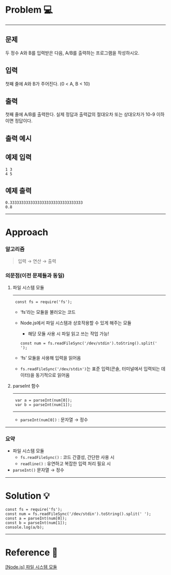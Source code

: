 <h1 id="problem-💻">Problem 💻</h1>
<hr />
<h2 id="문제">문제</h2>
<p>두 정수 A와 B를 입력받은 다음, A/B를 출력하는 프로그램을 작성하시오.</p>
<h2 id="입력">입력</h2>
<p>첫째 줄에 A와 B가 주어진다. (0 &lt; A, B &lt; 10)</p>
<h2 id="출력">출력</h2>
<p>첫째 줄에 A/B를 출력한다. 실제 정답과 출력값의 절대오차 또는 상대오차가 10-9 이하이면 정답이다.</p>
<h2 id="출력-예시">출력 예시</h2>
<h2 id="예제-입력">예제 입력</h2>
<pre><code>1 3
4 5</code></pre><h2 id="예제-출력">예제 출력</h2>
<pre><code>0.33333333333333333333333333333333
0.8</code></pre><hr />
<h1 id="approach">Approach</h1>
<h3 id="알고리즘">알고리즘</h3>
<blockquote>
<p>입력 → 연산 → 출력</p>
</blockquote>
<h3 id="의문점이전-문제들과-동일">의문점(이전 문제들과 동일)</h3>
<ol>
<li><p>파일 시스템 모듈</p>
<hr />
<pre><code class="language-jsx"> const fs = require('fs');</code></pre>
<ul>
<li><p>‘fs’라는 모듈을 불러오는 코드</p>
</li>
<li><p>Node.js에서 파일 시스템과 상호작용할 수 있게 해주는 모듈</p>
<ul>
<li>해당 모듈 사용 시 파일 읽고 쓰는 작업 가능!</li>
</ul>
<pre><code class="language-jsx">const num = fs.readFileSync('/dev/stdin').toString().split(' ');</code></pre>
</li>
<li><p>‘fs’ 모듈을 사용해 입력을 읽어옴</p>
</li>
<li><p><code>fs.readFileSync('/dev/stdin')</code>는 표준 입력(콘솔, 터미널에서 입력되는 데이터)을 동기적으로 읽어옴</p>
</li>
</ul>
</li>
<li><p>parseInt 함수</p>
<hr />
<pre><code class="language-jsx"> var a = parseInt(num[0]);
 var b = parseInt(num[1]);</code></pre>
<hr />
<ul>
<li><code>parseInt(num[0])</code> : 문자열 → 정수</li>
</ul>
</li>
</ol>
<hr />
<h3 id="요약">요약</h3>
<ul>
<li>파일 시스템 모듈<ul>
<li><code>fs.readFileSync()</code> : 코드 간결성, 간단한 사용 시</li>
<li><code>readline()</code> : 유연하고 복잡한 입력 처리 필요 시</li>
</ul>
</li>
<li><code>parseInt()</code> 문자열 → 정수</li>
</ul>
<hr />
<h1 id="solution-💡">Solution 💡</h1>
<pre><code class="language-jsx">const fs = require('fs');
const num = fs.readFileSync('/dev/stdin').toString().split(' ');
const a = parseInt(num[0]);
const b = parseInt(num[1]);
console.log(a/b);</code></pre>
<hr />
<h1 id="reference-📄">Reference 📄</h1>
<p><a href="https://velog.io/@bami/Node.js-%ED%8C%8C%EC%9D%BC-%EC%8B%9C%EC%8A%A4%ED%85%9C-%EB%AA%A8%EB%93%88">[Node.js] 파일 시스템 모듈</a></p>